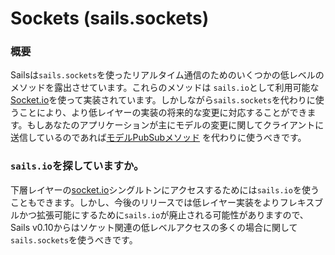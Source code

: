# Sockets (sails.sockets)

### 概要

Sailsは`sails.sockets`を使ったリアルタイム通信のためのいくつかの低レベルのメソッドを露出させています。これらのメソッドは `sails.io`として利用可能な[Socket.io](http://socket.io)を使って実装されています。しかしながら`sails.sockets`を代わりに使うことにより、より低レイヤーの実装の将来的な変更に対応することができます。もしあなたのアプリケーションが主にモデルの変更に関してクライアントに送信しているのであれば[モデルPubSubメソッド](https://github.com/balderdashy/sails-docs/blob/0.10/reference/ModelMethods.md#publishcreate-datasocket-) を代わりに使うべきです。

### `sails.io`を探していますか。

下層レイヤーの[socket.io](http://socket.io/)シングルトンにアクセスするためには`sails.io`を使うこともできます。しかし、今後のリリースでは低レイヤー実装をよりフレキスブルかつ拡張可能にするために`sails.io`が廃止される可能性がありますので、Sails v0.10からはソケット関連の低レベルアクセスの多くの場合に関して`sails.sockets`を使うべきです。


<docmeta name="uniqueID" value="Sockets505826">
<docmeta name="displayName" value="sails.sockets">
<docmeta name="stabilityIndex" value="3">
